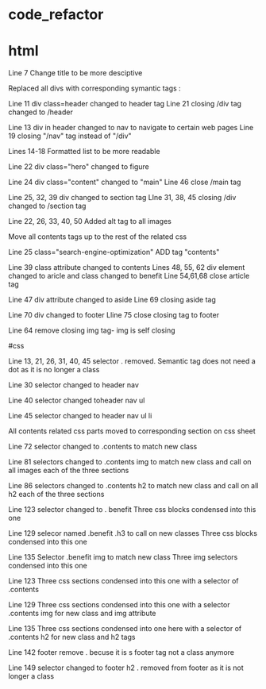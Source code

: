 # code_refactor

# html 

Line 7 Change title to be more desciptive 

Replaced all divs with corresponding symantic tags :

Line 11  div class=header changed to header tag
Line 21 closing /div tag changed to /header

Line 13 div in header changed to nav to navigate to certain web pages
Line 19 closing "/nav" tag instead of "/div"

Lines 14-18 Formatted list to be more readable

Line 22 div class="hero" changed to figure

Line 24 div class="content" changed to "main"
Line 46 close /main tag

Line 25, 32, 39  div changed to section tag
LIne 31, 38, 45  closing /div changed to /section tag

Line 22,  26, 33, 40, 50 Added alt tag to all images

Move all contents tags up to the rest of the related css

Line 25 class="search-engine-optimization" ADD tag "contents"

Line 39 class attribute changed to contents
Lines 48, 55, 62 div element changed to aricle and class changed to benefit
Line 54,61,68 close article tag

Line 47 div attribute changed to aside
Line 69 closing aside tag

Line 70 div changed to footer
Lline 75 close closing tag to footer


Line 64 remove closing img tag- img is self closing


#css

Line 13, 21, 26, 31, 40, 45 selector . removed. Semantic tag does not need a dot as it is no longer a class

Line 30 selector changed to header nav 

Line 40 selector changed toheader nav ul

Line 45 selector changed to header nav ul li

All contents related css parts moved to corresponding section on css sheet

Line 72 selector changed to .contents to match new class 

Line 81 selectors changed to .contents img to match new class and call on all images each of the three sections

Line 86 selectors changed to .contents h2 to match new class and call on all h2 each of the three sections

Line 123 selector changed to . benefit
Three css blocks condensed into this one

Line 129 selecor named .benefit .h3 to call on new classes
Three css blocks condensed into this one


Line 135 Selector .benefit img to match new class
Three img selectors condensed into this one

Line 123 Three css sections condensed into this one with a selector of .contents

Line 129 Three css sections condensed into this one with a selector .contents img for new class and img attribute

Line 135 Three css sections condensed into one here with a selector of .contents h2 for new class and h2 tags


Line 142 footer remove . becuse it is s footer tag not a class anymore

Line 149 selector changed to footer h2 . removed from footer as it is not longer a class 



